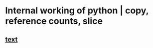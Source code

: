 # Internal working of python | copy, reference counts, slice

## [text](https://excalidraw.com/#json=m68oCCz1woNeLTh122VQx,8nuzfPGokjsiLPLRmlvfhQ)